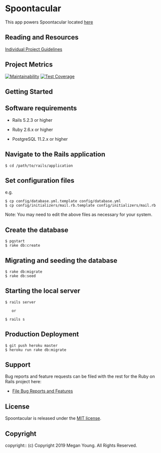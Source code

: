 # Spoontacular

<Project Description>

This app powers Spoontacular located [here](https://spoontacular.herokuapp.com)

## Reading and Resources

[Individual Project Guidelines](./INDIVIDUAL-PROJECT.md)

## Project Metrics

[![Maintainability](https://api.codeclimate.com/v1/badges/610d3321919a555442c3/maintainability)](https://codeclimate.com/github/conradwt/spoontacular/maintainability) [![Test Coverage](https://api.codeclimate.com/v1/badges/610d3321919a555442c3/test_coverage)](https://codeclimate.com/github/conradwt/spoontacular/test_coverage)

## Getting Started

## Software requirements

- Rails 5.2.3 or higher

- Ruby 2.6.x or higher

- PostgreSQL 11.2.x or higher

## Navigate to the Rails application

```
$ cd /path/to/rails/application
```

## Set configuration files

e.g.

```
$ cp config/database.yml.template config/database.yml
$ cp config/initializers/mail.rb.template config/initializers/mail.rb
```

Note: You may need to edit the above files as necessary for your system.

## Create the database

```
$ pgstart
$ rake db:create
```

## Migrating and seeding the database

```
$ rake db:migrate
$ rake db:seed
```

## Starting the local server

```
$ rails server

   or

$ rails s
```

## Production Deployment

```
$ git push heroku master
$ heroku run rake db:migrate
```

## Support

Bug reports and feature requests can be filed with the rest for the Ruby on Rails project here:

- [File Bug Reports and Features](https://github.com/conradwt/spoontacular/issues)

## License

Spoontacular is released under the [MIT license](https://mit-license.org).

## Copyright

copyright:: (c) Copyright 2019 Megan Young. All Rights Reserved.
